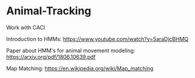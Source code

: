 # Animal-Tracking
Work with CACI

Introduction to HMMs: https://www.youtube.com/watch?v=5araDjcBHMQ

Paper about HMM's for animal movement modeling: https://arxiv.org/pdf/1806.10639.pdf

Map Matching: https://en.wikipedia.org/wiki/Map_matching
